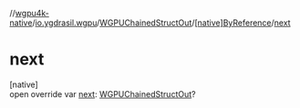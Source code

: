 //[wgpu4k-native](../../../../index.md)/[io.ygdrasil.wgpu](../../index.md)/[WGPUChainedStructOut](../index.md)/[[native]ByReference](index.md)/[next](next.md)

# next

[native]\
open override var [next](next.md): [WGPUChainedStructOut](../index.md)?